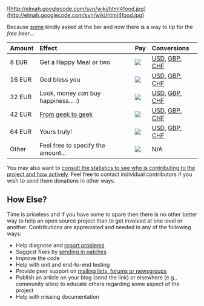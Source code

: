 ![http://elmah.googlecode.com/svn/wiki/html4food.jpg](http://elmah.googlecode.com/svn/wiki/html4food.jpg)

Because [some](Donors.md) kindly asked at the bar and now there is a way to tip for the _free beer_...

| **Amount** | **Effect** | **Pay** | **Conversions** |
|:-----------|:-----------|:--------|:----------------|
| 8 EUR | Get a Happy Meal or two | [![](http://www.paypal.com/en_US/i/btn/x-click-but04.gif)](https://www.paypal.com/cgi-bin/webscr?cmd=_xclick&business=azizatif%40hotmail%2ecom&item_name=ELMAH&amount=8%2e00&no_shipping=1&no_note=1&tax=0&currency_code=EUR&bn=PP%2dDonationsBF&charset=UTF%2d8) | [USD](http://www.google.com/search?hl=en&q=8+eur+in+usd), [GBP](http://www.google.com/search?hl=en&q=8+eur+in+gbp), [CHF](http://www.google.com/search?hl=en&q=8+eur+in+chf) |
| 16 EUR | God bless you | [![](http://www.paypal.com/en_US/i/btn/x-click-but04.gif)](https://www.paypal.com/cgi-bin/webscr?cmd=_xclick&business=azizatif%40hotmail%2ecom&item_name=ELMAH&amount=16%2e00&no_shipping=1&no_note=1&tax=0&currency_code=EUR&bn=PP%2dDonationsBF&charset=UTF%2d8) | [USD](http://www.google.com/search?hl=en&q=16+eur+in+usd), [GBP](http://www.google.com/search?hl=en&q=16+eur+in+gbp), [CHF](http://www.google.com/search?hl=en&q=16+eur+in+chf) |
| 32 EUR | Look, money _can_ buy happiness... :) | [![](http://www.paypal.com/en_US/i/btn/x-click-but04.gif)](https://www.paypal.com/cgi-bin/webscr?cmd=_xclick&business=azizatif%40hotmail%2ecom&item_name=ELMAH&amount=32%2e00&no_shipping=1&no_note=1&tax=0&currency_code=EUR&bn=PP%2dDonationsBF&charset=UTF%2d8) | [USD](http://www.google.com/search?hl=en&q=32+eur+in+usd), [GBP](http://www.google.com/search?hl=en&q=32+eur+in+gbp), [CHF](http://www.google.com/search?hl=en&q=32+eur+in+chf) |
| 42 EUR | [From geek to geek](http://en.wikipedia.org/wiki/The_Answer_to_Life,_the_Universe,_and_Everything) | [![](http://www.paypal.com/en_US/i/btn/x-click-but04.gif)](https://www.paypal.com/cgi-bin/webscr?cmd=_xclick&business=azizatif%40hotmail%2ecom&item_name=ELMAH&amount=42%2e00&no_shipping=1&no_note=1&tax=0&currency_code=EUR&bn=PP%2dDonationsBF&charset=UTF%2d8) | [USD](http://www.google.com/search?hl=en&q=42+eur+in+usd), [GBP](http://www.google.com/search?hl=en&q=42+eur+in+gbp), [CHF](http://www.google.com/search?hl=en&q=42+eur+in+chf) |
| 64 EUR | Yours truly! | [![](http://www.paypal.com/en_US/i/btn/x-click-but04.gif)](https://www.paypal.com/cgi-bin/webscr?cmd=_xclick&business=azizatif%40hotmail%2ecom&item_name=ELMAH&amount=64%2e00&no_shipping=1&no_note=1&tax=0&currency_code=EUR&bn=PP%2dDonationsBF&charset=UTF%2d8) | [USD](http://www.google.com/search?hl=en&q=64+eur+in+usd), [GBP](http://www.google.com/search?hl=en&q=64+eur+in+gbp), [CHF](http://www.google.com/search?hl=en&q=128+eur+in+chf) |
| Other | Feel free to specify the amount... | [![](http://www.paypal.com/en_US/i/btn/x-click-but04.gif)](https://www.paypal.com/cgi-bin/webscr?cmd=_xclick&business=azizatif%40hotmail%2ecom&item_name=ELMAH&no_shipping=1&no_note=1&tax=0&currency_code=EUR&bn=PP%2dDonationsBF&charset=UTF%2d8) | N/A |

You may also want to [consult the statistics to see who is contributing to the project and how actively](http://www.ohloh.net/projects/6829/contributors). Feel free to contact individual contributors if you wish to send them donations in other ways.

## How Else? ##

Time is priceless and if you have some to spare then there is no other better way to help an open source project than to get involved at one level or another. Contributions are appreciated and needed in any of the following ways:

  * Help diagnose and [report problems](http://code.google.com/p/elmah/issues/list)
  * Suggest fixes by [sending in patches](http://www.hanselman.com/blog/ExampleHowToContributeAPatchToAnOpenSourceProjectLikeDasBlog.aspx)
  * Improve the code
  * Help with unit and end-to-end testing
  * Provide peer support on [mailing lists, forums or newsgroups](http://groups.google.com/group/elmah)
  * Publish an article on your blog (send the link) or elsewhere (e.g., community sites) to educate others regarding some aspect of the project
  * Help with missing documentation